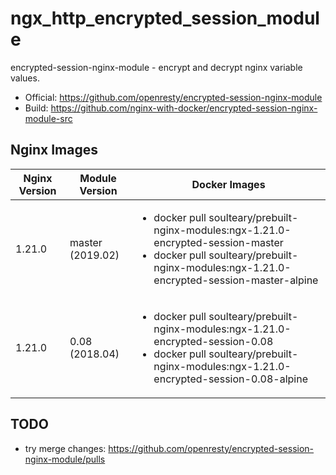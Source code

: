 # ngx_http_encrypted_session_module

encrypted-session-nginx-module - encrypt and decrypt nginx variable values.

- Official: https://github.com/openresty/encrypted-session-nginx-module
- Build: https://github.com/nginx-with-docker/encrypted-session-nginx-module-src
## Nginx Images

<table>
    <thead>
        <tr>
            <th>Nginx Version</th>
            <th>Module Version</th>
            <th>Docker Images</th>
        </tr>
    </thead>
    <tbody>
        <tr>
            <td>1.21.0</td>
            <td>master (2019.02)</td>
            <td><ul>
                <li>docker pull soulteary/prebuilt-nginx-modules:ngx-1.21.0-encrypted-session-master</li>
                <li>docker pull soulteary/prebuilt-nginx-modules:ngx-1.21.0-encrypted-session-master-alpine</li>
            </ul></td>
        </tr>
        <tr>
            <td>1.21.0</td>
            <td>0.08 (2018.04)</td>
            <td><ul>
                <li>docker pull soulteary/prebuilt-nginx-modules:ngx-1.21.0-encrypted-session-0.08</li>
                <li>docker pull soulteary/prebuilt-nginx-modules:ngx-1.21.0-encrypted-session-0.08-alpine</li>
            </ul></td>
        </tr>
    </tbody>
</table>

## TODO

- try merge changes: https://github.com/openresty/encrypted-session-nginx-module/pulls
